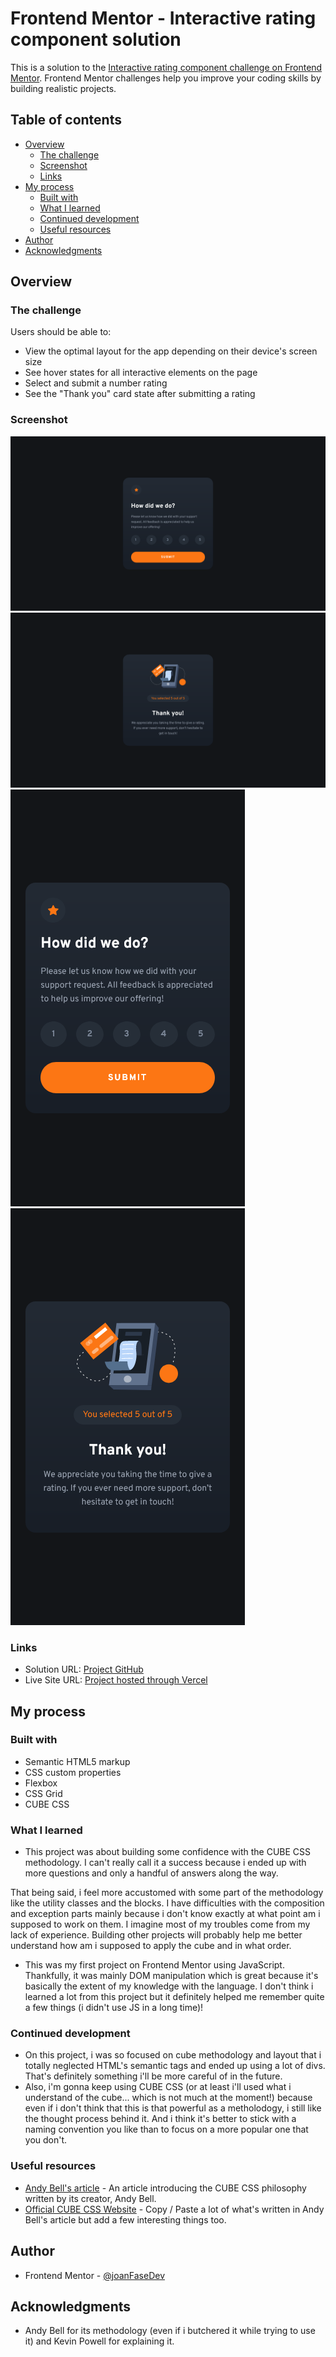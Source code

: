 # Frontend Mentor - Interactive rating component solution

This is a solution to the [Interactive rating component challenge on Frontend Mentor](https://www.frontendmentor.io/challenges/interactive-rating-component-koxpeBUmI). Frontend Mentor challenges help you improve your coding skills by building realistic projects.

## Table of contents

- [Overview](#overview)
  - [The challenge](#the-challenge)
  - [Screenshot](#screenshot)
  - [Links](#links)
- [My process](#my-process)
  - [Built with](#built-with)
  - [What I learned](#what-i-learned)
  - [Continued development](#continued-development)
  - [Useful resources](#useful-resources)
- [Author](#author)
- [Acknowledgments](#acknowledgments)

## Overview

### The challenge

Users should be able to:

- View the optimal layout for the app depending on their device's screen size
- See hover states for all interactive elements on the page
- Select and submit a number rating
- See the "Thank you" card state after submitting a rating

### Screenshot

![](./images/interactive-desktop-card-a.png)
![](./images/interactive-desktop-card-b.png)
![](./images/interactive-mobile-card-a.png)
![](./images/interactive-mobile-card-b.png)

### Links

- Solution URL: [Project GitHub](https://github.com/joanFaseDev/interactive-rating-component)
- Live Site URL: [Project hosted through Vercel](https://interactive-rating-component-three-gold.vercel.app/)

## My process

### Built with

- Semantic HTML5 markup
- CSS custom properties
- Flexbox
- CSS Grid
- CUBE CSS

### What I learned

- This project was about building some confidence with the CUBE CSS methodology. I can't really call it a success because i ended up with more questions and only a handful of answers along the way.

That being said, i feel more accustomed with some part of the methodology like the utility classes and the blocks. I have difficulties with the composition and exception parts mainly because i don't know exactly at what point am i supposed to work on them. I imagine most of my troubles come from my lack of experience. Building other projects will probably help me better understand how am i supposed to apply the cube and in what order.

- This was my first project on Frontend Mentor using JavaScript. Thankfully, it was mainly DOM manipulation which is great because it's basically the extent of my knowledge with the language. I don't think i learned a lot from this project but it definitely helped me remember quite a few things (i didn't use JS in a long time)!

### Continued development

- On this project, i was so focused on cube methodology and layout that i totally neglected HTML's semantic tags and ended up using a lot of divs. That's definitely something i'll be more careful of in the future.
- Also, i'm gonna keep using CUBE CSS (or at least i'll used what i understand of the cube... which is not much at the moment!) because even if i don't think that this is that powerful as a metholodogy, i still like the thought process behind it. And i think it's better to stick with a naming convention you like than to focus on a more popular one that you don't.

### Useful resources

- [Andy Bell's article](https://piccalil.li/blog/cube-css/) - An article introducing the CUBE CSS philosophy written by its creator, Andy Bell.
- [Official CUBE CSS Website](https://cube.fyi/#what-does-cube-css-stand-for) - Copy / Paste a lot of what's written in Andy Bell's article but add a few interesting things too.

## Author

- Frontend Mentor - [@joanFaseDev](https://www.frontendmentor.io/profile/joanFaseDev)

## Acknowledgments

- Andy Bell for its methodology (even if i butchered it while trying to use it) and Kevin Powell for explaining it.
